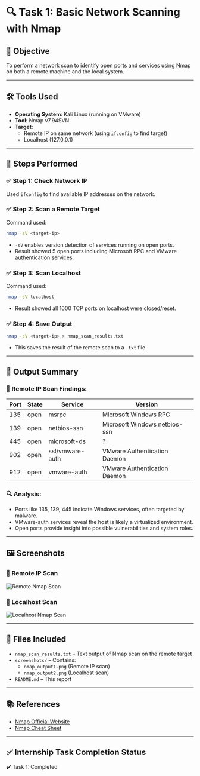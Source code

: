 # 🔍 Task 1: Basic Network Scanning with Nmap

## 🎯 Objective

To perform a network scan to identify open ports and services using Nmap on both a remote machine and the local system.

---

## 🛠 Tools Used

- **Operating System**: Kali Linux (running on VMware)
- **Tool**: Nmap v7.94SVN
- **Target**: 
  - Remote IP on same network (using `ifconfig` to find target)
  - Localhost (127.0.0.1)

---

## 🧪 Steps Performed

### ✅ Step 1: Check Network IP
Used `ifconfig` to find available IP addresses on the network.

### ✅ Step 2: Scan a Remote Target
Command used:
```bash
nmap -sV <target-ip>
```
- `-sV` enables version detection of services running on open ports.
- Result showed 5 open ports including Microsoft RPC and VMware authentication services.

### ✅ Step 3: Scan Localhost
Command used:
```bash
nmap -sV localhost
```
- Result showed all 1000 TCP ports on localhost were closed/reset.

### ✅ Step 4: Save Output
```bash
nmap -sV <target-ip> > nmap_scan_results.txt
```
- This saves the result of the remote scan to a `.txt` file.

---

## 📄 Output Summary

### 📌 Remote IP Scan Findings:
| Port | State | Service       | Version                            |
|------|-------|----------------|-------------------------------------|
| 135  | open  | msrpc          | Microsoft Windows RPC              |
| 139  | open  | netbios-ssn    | Microsoft Windows netbios-ssn     |
| 445  | open  | microsoft-ds   | ?                                  |
| 902  | open  | ssl/vmware-auth| VMware Authentication Daemon      |
| 912  | open  | vmware-auth    | VMware Authentication Daemon      |

### 🔍 Analysis:
- Ports like 135, 139, 445 indicate Windows services, often targeted by malware.
- VMware-auth services reveal the host is likely a virtualized environment.
- Open ports provide insight into possible vulnerabilities and system roles.

---

## 🖼️ Screenshots

### 🔸 Remote IP Scan
![Remote Nmap Scan](./screenshots/nmap_output1.png)

### 🔸 Localhost Scan
![Localhost Nmap Scan](./screenshots/nmap_output2.png)

---

## 📂 Files Included

- `nmap_scan_results.txt` – Text output of Nmap scan on the remote target
- `screenshots/` – Contains:
  - `nmap_output1.png` (Remote IP scan)
  - `nmap_output2.png` (Localhost scan)
- `README.md` – This report

---

## 📚 References

- [Nmap Official Website](https://nmap.org)
- [Nmap Cheat Sheet](https://nmap.org/book/man-briefoptions.html)

---

## ✅ Internship Task Completion Status
✔️ Task 1: Completed  
